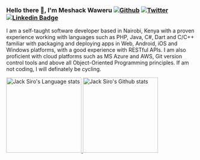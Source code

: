 ### Hello there 👋, I'm Meshack Waweru [![Github](https://img.shields.io/github/followers/JacksiroKe?label=Follow&style=social)](https://github.com/JacksiroKe) [![Twitter](https://img.shields.io/twitter/follow/JacksiroKe)](https://twitter.com/intent/follow?screen_name=JacksiroKe) [![Linkedin Badge](https://img.shields.io/badge/-Jack_Siro-3572A5?logo=Linkedin&logoColor=white&link=https://www.linkedin.com/in/JacksiroKe/)](https://www.linkedin.com/in/JacksiroKe/)

I am a self-taught software developer based in Nairobi, Kenya with a proven experience working with languages such as
PHP, Java, C#, Dart and C/C++ familiar with packaging and deploying apps in Web, Android, iOS and Windows platforms,
with a good experience with RESTful APIs. I am also proficient with cloud platforms such as MS Azure and
AWS, Git version control tools and above all Object-Oriented Programming principles. If am not coding, I will definately be cycling.

<div>
    <a href="https://github.com/JacksiroKe/github-readme-stats">
        <img height=200
            src="https://github-readme-stats-git-master-rstaa-rickstaa.vercel.app/api/top-langs/?username=JacksiroKe&layout=compact&langs_count=10&hide_border=1&role=OWNER,COLLABORATOR"
            alt="Jack Siro's Language stats" />
    </a>
    <a href="https://github.com/JacksiroKe/github-readme-stats">
        <img height=200
            src="https://github-readme-stats-git-master-rstaa-rickstaa.vercel.app/api?username=JacksiroKe&show_icons=true&count_private=true&line_height=28&hide_border=1&include_all_commits=true&card_width=450&role=OWNER,COLLABORATOR&exclude_repo=github-readme-stats"
            alt="Jack Siro's Github stats" />
    </a>
</div>

